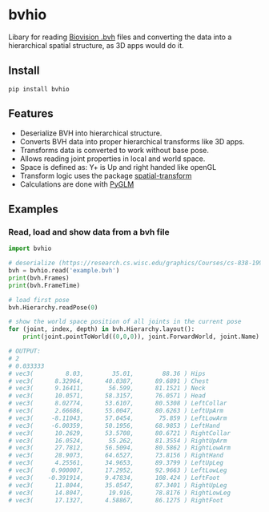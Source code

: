 # bvhio
Libary for reading [Biovision .bvh](https://research.cs.wisc.edu/graphics/Courses/cs-838-1999/Jeff/BVH.html) files and converting the data into a hierarchical spatial structure, as 3D apps would do it.

## Install
```pip install bvhio```

## Features
- Deserialize BVH into hierarchical structure.
- Converts BVH data into proper hierarchical transforms like 3D apps.
- Transforms data is converted to work without base pose.
- Allows reading joint properties in local and world space.
- Space is defined as: Y+ is Up and right handed like openGL
- Transform logic uses the package [spatial-transform](https://github.com/Wasserwecken/spatial-transform)
- Calculations are done with [PyGLM](https://github.com/Zuzu-Typ/PyGLM)

## Examples
### Read, load and show data from a bvh file
```python
import bvhio

# deserialize (https://research.cs.wisc.edu/graphics/Courses/cs-838-1999/Jeff/Example1.bvh)
bvh = bvhio.read('example.bvh')
print(bvh.Frames)
print(bvh.FrameTime)

# load first pose
bvh.Hierarchy.readPose(0)

# show the world space position of all joints in the current pose
for (joint, index, depth) in bvh.Hierarchy.layout():
    print(joint.pointToWorld((0,0,0)), joint.ForwardWorld, joint.Name)

# OUTPUT:
# 2
# 0.033333
# vec3(         8.03,        35.01,        88.36 ) Hips
# vec3(      8.32964,      40.0387,      89.6891 ) Chest
# vec3(      9.16411,       56.599,      81.1521 ) Neck
# vec3(      10.0571,      58.3157,      76.0571 ) Head
# vec3(      8.02774,      53.6107,      80.5308 ) LeftCollar
# vec3(      2.66686,      55.0047,      80.6263 ) LeftUpArm
# vec3(     -8.11043,      57.0454,       75.859 ) LeftLowArm
# vec3(     -6.00359,      50.1956,      68.9853 ) LeftHand
# vec3(      10.2629,      53.5708,      80.6721 ) RightCollar
# vec3(      16.0524,       55.262,      81.3554 ) RightUpArm
# vec3(      27.7812,      56.5094,      80.5862 ) RightLowArm
# vec3(      28.9073,      64.6527,      73.8156 ) RightHand
# vec3(      4.25561,      34.9653,      89.3799 ) LeftUpLeg
# vec3(     0.900007,      17.2952,      92.9663 ) LeftLowLeg
# vec3(    -0.391914,      9.47834,      108.424 ) LeftFoot
# vec3(      11.8044,      35.0547,      87.3401 ) RightUpLeg
# vec3(      14.8047,       19.916,      78.8176 ) RightLowLeg
# vec3(      17.1327,      4.58867,      86.1275 ) RightFoot
```
